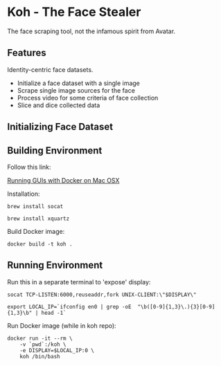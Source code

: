 # Koh - The Face Stealer

The face scraping tool, not the infamous spirit from Avatar.

## Features

Identity-centric face datasets.

* Initialize a face dataset with a single image
* Scrape single image sources for the face
* Process video for some criteria of face collection
* Slice and dice collected data

## Initializing Face Dataset



## Building Environment

Follow this link:

[Running GUIs with Docker on Mac OSX](https://cntnr.io/running-guis-with-docker-on-mac-os-x-a14df6a76efc)

Installation:

`brew install socat`

`brew install xquartz`

Build Docker image:

`docker build -t koh .`

## Running Environment

Run this in a separate terminal to 'expose' display:

`socat TCP-LISTEN:6000,reuseaddr,fork UNIX-CLIENT:\"$DISPLAY\"`

```shell
export LOCAL_IP=`ifconfig en0 | grep -oE  "\b([0-9]{1,3}\.){3}[0-9]{1,3}\b" | head -1`
```

Run Docker image (while in koh repo):

```shell
docker run -it --rm \
	-v `pwd`:/koh \
	-e DISPLAY=$LOCAL_IP:0 \
	koh /bin/bash
```
